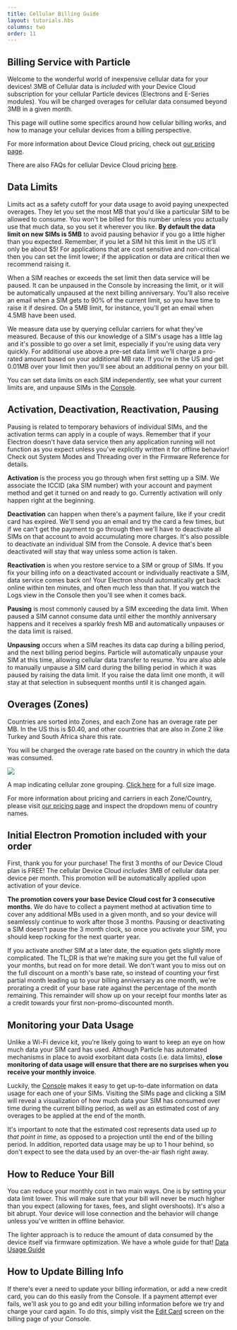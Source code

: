 ```yaml
---
title: Cellular Billing Guide
layout: tutorials.hbs
columns: two
order: 11
---
```


## Billing Service with Particle
Welcome to the wonderful world of inexpensive cellular data for your
devices! 3MB of Cellular data is _included_ with your Device Cloud
subscription for your cellular Particle devices (Electrons and E-Series
modules). You will be charged overages for cellular data consumed beyond
3MB in a given month.

This page will outline some specifics around how cellular billing works,
and how to manage your cellular devices from a billing perspective.

For more information about Device Cloud pricing, check out <a
href="https://particle.io/pricing" target="_blank">our pricing page</a>.

There are also FAQs for cellular Device Cloud pricing
[here](/faq/pricing/general-questions/electron/).

## Data Limits
Limits act as a safety cutoff for your data usage to avoid paying
unexpected overages. They let you set the most MB that you'd like a
particular SIM to be allowed to consume. You won't be billed for this
number unless you actually use that much data, so you set it wherever
you like. **By default the data limit on new SIMs is 5MB** to avoid
pausing behavior if you go a little higher than you expected. Remember,
if you let a SIM hit this limit in the US it'll only be about $5!
For applications that are cost sensitive and non-critical then you can set the limit lower; if the application or data are critical then we recommend raising it.

When a SIM reaches or exceeds the set limit then data service will be paused. It can be unpaused in the Console by increasing the limit, or it will be automatically unpaused at the next billing anniversary. You'll also receive an email when a SIM gets to 90% of the current limit, so you have time to raise it if desired. On a 5MB limit, for instance, you'll get an email when 4.5MB have been used.

We measure data use by querying cellular carriers for what they've measured. Because of this our knowledge of a SIM's usage has a little lag and it's possible to go over a set limit, especially if you're using data very quickly. For additional use above a pre-set data limit we'll charge a pro-rated amount based on your additional MB rate. If you're in the US and get 0.01MB over your limit then you'll see about an additional penny on your bill.

You can set data limits on each SIM independently, see what your current limits are, and unpause SIMs in the [Console](https://console.particle.io).

## Activation, Deactivation, Reactivation, Pausing
Pausing is related to temporary behaviors of individual SIMs, and the activation terms can apply in a couple of ways. Remember that if your Electron doesn't have data service then any application running will not function as you expect unless you've explicitly written it for offline behavior! Check out System Modes and Threading over in the Firmware Reference for details.

**Activation** is the process you go through when first setting up a SIM. We associate the ICCID (aka SIM number) with your account and payment method and get it turned on and ready to go. Currently activation will only happen right at the beginning.

**Deactivation** can happen when there's a payment failure, like if your credit card has expired. We'll send you an email and try the card a few times, but if we can't get the payment to go through then we'll have to deactivate all SIMs on that account to avoid accumulating more charges. It's also possible to deactivate an individual SIM from the Console. A device that's been deactivated will stay that way unless some action is taken. <insert dashboard expanded menu screenshot here>

**Reactivation** is when you restore service to a SIM or group of SIMs. If you fix your billing info on a deactivated account or individually reactivate a SIM, data service comes back on! Your Electron should automatically get back online within ten minutes, and often much less than that. If you watch the Logs view in the Console then you'll see when it comes back.

**Pausing** is most commonly caused by a SIM exceeding the data limit. When paused a SIM cannot consume data until either the monthly anniversary happens and it receives a sparkly fresh MB and automatically unpauses or the data limit is raised.

**Unpausing** occurs when a SIM reaches its data cap during a billing period, and the next billing period begins. Particle will automatically unpause your SIM at this time, allowing cellular data transfer to resume. You are also able to manually unpause a SIM card during the billing period in which it was paused by raising the data limit. If you raise the data limit one month, it will stay at that selection in subsequent months until it is changed again.

## Overages (Zones)
Countries are sorted into Zones, and each Zone has an
overage rate per MB. In the US this is $0.40, and other countries that are also in Zone 2 like Turkey and South Africa share this rate.

You will be charged the overage rate based on the country in which the
data was consumed.

![](/assets/images/Coverage-Map-V3.png)
<p class="caption">A map indicating cellular zone grouping. <a target="_blank" href="/assets/images/Coverage-Map-V3.png">Click here</a> for a full size image.</p>

For more information about pricing and carriers in each Zone/Country,
please visit [our pricing page](https://www.particle.io/products/connectivity/cellular-iot-sim-2g-3g-lte#additional-mbs) and inspect the dropdown menu of country names.

## Initial Electron Promotion included with your order
First, thank you for your purchase! The first 3 months of our Device
Cloud plan is FREE! The cellular Device Cloud _includes_ 3MB of cellular
data per device per month.  This promotion will be automatically applied
upon activation of your device.

**The promotion covers your base Device Cloud cost for 3 consecutive
months**. We do have to collect a payment method at activation time to
cover any additional MBs used in a given month, and so your device will
seamlessly continue to work after those 3 months. Pausing or deactivating
a SIM doesn't pause the 3 month clock, so once you activate your SIM,
you should keep rocking for the next quarter year.

If you activate another SIM at a later date, the equation gets slightly more complicated. The TL;DR is that we're making sure you get the full value of your months, but read on for more detail. We don't want you to miss out on the full discount on a month's base rate, so instead of counting your first partial month leading up to your billing anniversary as one month, we're prorating a credit of your base rate against the percentage of the month remaining. This remainder will show up on your receipt four months later as a credit towards your first non-promo-discounted month.

## Monitoring your Data Usage

Unlike a Wi-Fi device kit, you're likely going to want to keep an eye on
how much data your SIM card has used. Although Particle has automated
mechanisms in place to avoid exorbitant data costs (i.e. data limits),
**close monitoring of data usage will ensure that there are no surprises
when you receive your monthly invoice**.

Luckily, the [Console](https://console.particle.io/sims) makes it easy to get up-to-date
information on data usage for each one of your SIMs.
Visiting the SIMs page and clicking a SIM will reveal a visualization of how much data your
SIM has consumed over time during the current billing period, as well as
an estimated cost of any overages to be applied at the end of the month.

<Add a screenshot of the data usage sparkline>

It's important to note that the estimated cost represents data used *up to that point in time*, as opposed to a projection until the end of the billing period. In addition, reported data usage may be up to 1 hour behind, so don't expect to see the data used by an over-the-air flash right away.

## How to Reduce Your Bill
You can reduce your monthly cost in two main ways. One is by setting your data limit lower. This will make sure that your bill will never be much higher than you expect (allowing for taxes, fees, and slight overshoots). It's also a bit abrupt. Your device will lose connection and the behavior will change unless you've written in offline behavior.

The lighter approach is to reduce the amount of data consumed by the device itself via firmware optimization. We have a whole guide for that! [Data Usage Guide](/guide/getting-started/data)

## How to Update Billing Info
If there's ever a need to update your billing information, or add a new credit card, you can do this easily from the Console. If a payment attempt ever fails, we'll ask you to go and edit your billing information before we try and charge your card again. To do this, simply visit the [Edit Card](https://console.particle.io/billing/edit-card) screen on the billing page of your Console.

<Add a screenshot of the Edit Card modal>
